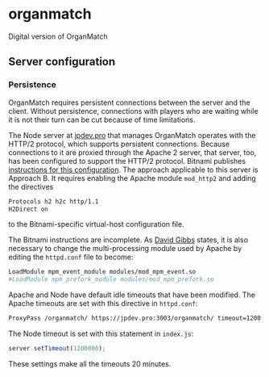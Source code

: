 # organmatch

Digital version of OrganMatch

## Server configuration

### Persistence

OrganMatch requires persistent connections between the server and the client. Without persistence, connections with players who are waiting while it is not their turn can be cut because of time limitations.

The Node server at [jpdev.pro](https://jpdev.pro) that manages OrganMatch operates with the HTTP/2 protocol, which supports persistent connections. Because connections to it are proxied through the Apache 2 server, that server, too, has been configured to support the HTTP/2 protocol. Bitnami publishes [instructions for this configuration](https://docs.bitnami.com/bch/apps/trac/administration/enable-http2-apache/). The approach applicable to this server is Approach B. It requires enabling the Apache module `mod_http2` and adding the directives

```markdown
Protocols h2 h2c http/1.1
H2Direct on
```

to the Bitnami-specific virtual-host configuration file.

The Bitnami instructions are incomplete. As [David Gibbs](https://www.geekyramblings.net/2019/02/18/http-2-apache-lightsail/) states, it is also necessary to change the multi-processing module used by Apache by editing the `httpd.conf` file to become:

```bash
LoadModule mpm_event_module modules/mod_mpm_event.so
#LoadModule mpm_prefork_module modules/mod_mpm_prefork.so
```

Apache and Node have default idle timeouts that have been modified. The Apache timeouts are set with this directive in `httpd.conf`:

```bash
ProxyPass /organmatch/ https://jpdev.pro:3003/organmatch/ timeout=1200 connectiontimeout=1200
```

The Node timeout is set with this statement in `index.js`:

```javascript
server.setTimeout(1200000);
```

These settings make all the timeouts 20 minutes.
